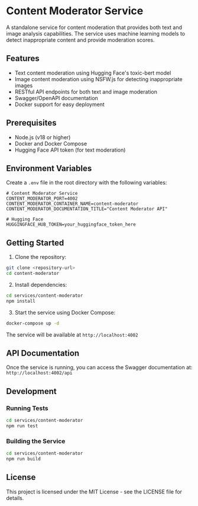 # Content Moderator Service

A standalone service for content moderation that provides both text and image analysis capabilities. The service uses machine learning models to detect inappropriate content and provide moderation scores.

## Features

- Text content moderation using Hugging Face's toxic-bert model
- Image content moderation using NSFW.js for detecting inappropriate images
- RESTful API endpoints for both text and image moderation
- Swagger/OpenAPI documentation
- Docker support for easy deployment

## Prerequisites

- Node.js (v18 or higher)
- Docker and Docker Compose
- Hugging Face API token (for text moderation)

## Environment Variables

Create a `.env` file in the root directory with the following variables:

```env
# Content Moderator Service
CONTENT_MODERATOR_PORT=4002
CONTENT_MODERATOR_CONTAINER_NAME=content-moderator
CONTENT_MODERATOR_DOCUMENTATION_TITLE="Content Moderator API"

# Hugging Face
HUGGINGFACE_HUB_TOKEN=your_huggingface_token_here
```

## Getting Started

1. Clone the repository:

```bash
git clone <repository-url>
cd content-moderator
```

2. Install dependencies:

```bash
cd services/content-moderator
npm install
```

3. Start the service using Docker Compose:

```bash
docker-compose up -d
```

The service will be available at `http://localhost:4002`

## API Documentation

Once the service is running, you can access the Swagger documentation at:
`http://localhost:4002/api`

## Development

### Running Tests

```bash
cd services/content-moderator
npm run test
```

### Building the Service

```bash
cd services/content-moderator
npm run build
```

## License

This project is licensed under the MIT License - see the LICENSE file for details.
